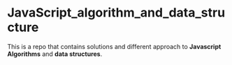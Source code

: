 # JavaScript_algorithm_and_data_structure
This is a repo that contains solutions and different approach to **Javascript Algorithms** and **data structures**. 

